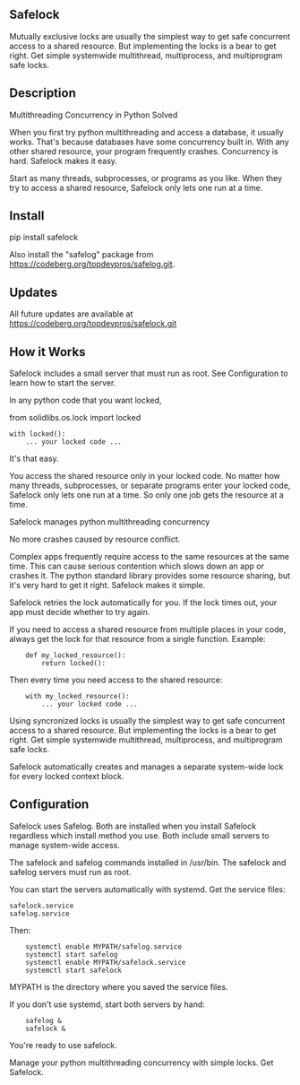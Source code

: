 Safelock
---------

Mutually exclusive locks are usually the simplest way to get safe concurrent access to a shared resource.
But implementing the locks is a bear to get right. Get simple systemwide multithread, multiprocess, and multiprogram safe locks.


Description
-----------

Multithreading Concurrency in Python Solved

When you first try python multithreading and access a database, it usually works. That's because databases have some concurrency built in. With any other shared resource, your program frequently crashes. Concurrency is hard. Safelock makes it easy.

Start as many threads, subprocesses, or programs as you like. When they try to access a shared resource, Safelock only lets one run at a time.


Install
-------

pip install safelock

Also install the "safelog" package from https://codeberg.org/topdevpros/safelog.git.

Updates
-------

All future updates are available at https://codeberg.org/topdevpros/safelock.git

How it Works
-----------

Safelock includes a small server that must run as root. See Configuration to learn how to start the server.

In any python code that you want locked,

   from solidlibs.os.lock import locked

    with locked():
        ... your locked code ...

It's that easy.

You access the shared resource only in your locked code. No matter how many threads, subprocesses, or separate programs enter your locked code, Safelock only lets one run at a time. So only one job gets the resource at a time.

 Safelock manages python multithreading concurrency

No more crashes caused by resource conflict.

Complex apps frequently require access to the same resources at the same time. This can cause serious contention which slows down an app or crashes it. The python standard library provides some resource sharing, but it's very hard to get it right. Safelock makes it simple.

Safelock retries the lock automatically for you. If the lock times out, your app must decide whether to try again.

If you need to access a shared resource from multiple places in your code, always get the lock for that resource from a single function. Example:

        def my_locked_resource():
            return locked():


Then every time you need access to the shared resource:

        with my_locked_resource():
            ... your locked code ...


Using syncronized locks is usually the simplest way to get safe concurrent access to a shared resource. But implementing the locks is a bear to get right. Get simple systemwide multithread, multiprocess, and multiprogram safe locks.

Safelock automatically creates and manages a separate system-wide lock for every locked context block.


Configuration
-------------

Safelock uses Safelog. Both are installed when you install Safelock regardless which install method you use. Both include small servers to manage system-wide access.

The safelock and safelog commands installed in /usr/bin. The safelock and safelog servers must run as root.

You can start the servers automatically with systemd. Get the service files:

    safelock.service
    safelog.service

Then:

        systemctl enable MYPATH/safelog.service
        systemctl start safelog
        systemctl enable MYPATH/safelock.service
        systemctl start safelock

MYPATH is the directory where you saved the service files.

If you don't use systemd, start both servers by hand:

        safelog &
        safelock &


You're ready to use safelock.

Manage your python multithreading concurrency with simple locks. Get Safelock.

